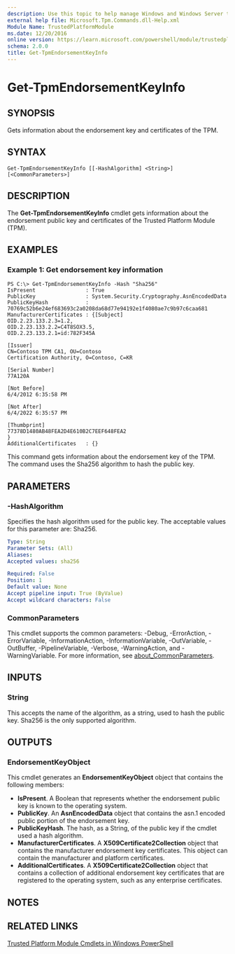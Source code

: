 ```yaml
---
description: Use this topic to help manage Windows and Windows Server technologies with Windows PowerShell.
external help file: Microsoft.Tpm.Commands.dll-Help.xml
Module Name: TrustedPlatformModule
ms.date: 12/20/2016
online version: https://learn.microsoft.com/powershell/module/trustedplatformmodule/get-tpmendorsementkeyinfo?view=windowsserver2025-ps&wt.mc_id=ps-gethelp
schema: 2.0.0
title: Get-TpmEndorsementKeyInfo
---
```


# Get-TpmEndorsementKeyInfo

## SYNOPSIS
Gets information about the endorsement key and certificates of the TPM.

## SYNTAX

```
Get-TpmEndorsementKeyInfo [[-HashAlgorithm] <String>] [<CommonParameters>]
```

## DESCRIPTION
The **Get-TpmEndorsementKeyInfo** cmdlet gets information about the endorsement public key and certificates of the Trusted Platform Module (TPM).

## EXAMPLES

### Example 1: Get endorsement key information
```
PS C:\> Get-TpmEndorsementKeyInfo -Hash "Sha256"
IsPresent                : True
PublicKey                : System.Security.Cryptography.AsnEncodedData
PublicKeyHash            : 70769c52b6e24ef683693c2a0208da68d77e94192e1f4080ae7c9b97c6caa681
ManufacturerCertificates : {[Subject]
OID.2.23.133.2.3=1.2,
OID.2.23.133.2.2=C4T8SOX3.5,
OID.2.23.133.2.1=id:782F345A

[Issuer]
CN=Contoso TPM CA1, OU=Contoso
Certification Authority, O=Contoso, C=KR

[Serial Number]
77A120A

[Not Before]
6/4/2012 6:35:58 PM

[Not After]
6/4/2022 6:35:57 PM

[Thumbprint]
77378D1480AB48FEA2D4E610B2C7EEF648FEA2
}
AdditionalCertificates   : {}
```

This command gets information about the endorsement key of the TPM.
The command uses the Sha256 algorithm to hash the public key.

## PARAMETERS

### -HashAlgorithm
Specifies the hash algorithm used for the public key.
The acceptable values for this parameter are: Sha256.

```yaml
Type: String
Parameter Sets: (All)
Aliases:
Accepted values: sha256

Required: False
Position: 1
Default value: None
Accept pipeline input: True (ByValue)
Accept wildcard characters: False
```

### CommonParameters
This cmdlet supports the common parameters: -Debug, -ErrorAction, -ErrorVariable, -InformationAction, -InformationVariable, -OutVariable, -OutBuffer, -PipelineVariable, -Verbose, -WarningAction, and -WarningVariable. For more information, see [about_CommonParameters](https://go.microsoft.com/fwlink/?LinkID=113216).

## INPUTS

### String
This accepts the name of the algorithm, as a string, used to hash the public key.
Sha256 is the only supported algorithm.

## OUTPUTS

### EndorsementKeyObject
This cmdlet generates an **EndorsementKeyObject** object that contains the following members:

- **IsPresent**. A Boolean that represents whether the endorsement public key is known to the operating system.
- **PublicKey**. An **AsnEncodedData** object that contains the asn.1 encoded public portion of the endorsement key.
- **PublicKeyHash**. The hash, as a String, of the public key if the cmdlet used a hash algorithm.
- **ManufacturerCertificates**. A **X509Certificate2Collection** object that contains the manufacturer endorsement key certificates. This object can contain the manufacturer and platform certificates.
- **AdditionalCertificates**. A **X509Certificate2Collection** object that contains a collection of additional endorsement key certificates that are registered to the operating system, such as any enterprise certificates.

## NOTES

## RELATED LINKS

[Trusted Platform Module Cmdlets in Windows PowerShell](./trustedplatformmodule.md)

